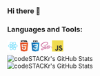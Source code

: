 ### Hi there 👋

### Languages and Tools:

<img align="left" alt="React" width="26px" src="https://raw.githubusercontent.com/github/explore/80688e429a7d4ef2fca1e82350fe8e3517d3494d/topics/react/react.png" />
<img align="left" alt="HTML5" width="26px" src="https://raw.githubusercontent.com/github/explore/80688e429a7d4ef2fca1e82350fe8e3517d3494d/topics/html/html.png" />
<img align="left" alt="CSS3" width="26px" src="https://raw.githubusercontent.com/github/explore/80688e429a7d4ef2fca1e82350fe8e3517d3494d/topics/css/css.png" />
<img align="left" alt="Sass" width="26px" src="https://raw.githubusercontent.com/github/explore/80688e429a7d4ef2fca1e82350fe8e3517d3494d/topics/sass/sass.png" />
<img align="left" alt="JavaScript" width="26px" src="https://raw.githubusercontent.com/github/explore/80688e429a7d4ef2fca1e82350fe8e3517d3494d/topics/javascript/javascript.png" />

<br />
<br />

<img align="left" alt="codeSTACKr's GitHub Stats" src="https://github-readme-stats.vercel.app/api/top-langs/?username=StanleySB&langs_count=8&layout=compact&count_private=true&theme=tokyonight" />
<br />
<img align="left" alt="codeSTACKr's GitHub Stats" src="https://github-readme-stats.vercel.app/api?username=StanleySB&show_icons=true&count_private=true&theme=tokyonight" />

[linkedin]: https://www.linkedin.com/in/alexander-velesyuk-1a58a21b8/
[instagram]: https://www.instagram.com/stanley._ss/
[vk]: https://vk.com/id486853046

